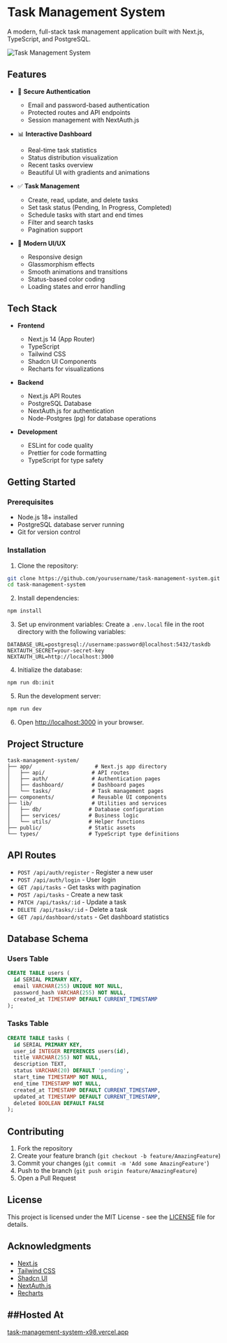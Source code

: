 # Task Management System

A modern, full-stack task management application built with Next.js, TypeScript, and PostgreSQL.

![Task Management System](./public/dashboard-preview.png)

## Features

- 🔐 **Secure Authentication**
  - Email and password-based authentication
  - Protected routes and API endpoints
  - Session management with NextAuth.js

- 📊 **Interactive Dashboard**
  - Real-time task statistics
  - Status distribution visualization
  - Recent tasks overview
  - Beautiful UI with gradients and animations

- ✅ **Task Management**
  - Create, read, update, and delete tasks
  - Set task status (Pending, In Progress, Completed)
  - Schedule tasks with start and end times
  - Filter and search tasks
  - Pagination support

- 🎨 **Modern UI/UX**
  - Responsive design
  - Glassmorphism effects
  - Smooth animations and transitions
  - Status-based color coding
  - Loading states and error handling

## Tech Stack

- **Frontend**
  - Next.js 14 (App Router)
  - TypeScript
  - Tailwind CSS
  - Shadcn UI Components
  - Recharts for visualizations

- **Backend**
  - Next.js API Routes
  - PostgreSQL Database
  - NextAuth.js for authentication
  - Node-Postgres (pg) for database operations

- **Development**
  - ESLint for code quality
  - Prettier for code formatting
  - TypeScript for type safety

## Getting Started

### Prerequisites

- Node.js 18+ installed
- PostgreSQL database server running
- Git for version control

### Installation

1. Clone the repository:
```bash
git clone https://github.com/yourusername/task-management-system.git
cd task-management-system
```

2. Install dependencies:
```bash
npm install
```

3. Set up environment variables:
Create a `.env.local` file in the root directory with the following variables:
```env
DATABASE_URL=postgresql://username:password@localhost:5432/taskdb
NEXTAUTH_SECRET=your-secret-key
NEXTAUTH_URL=http://localhost:3000
```

4. Initialize the database:
```bash
npm run db:init
```

5. Run the development server:
```bash
npm run dev
```

6. Open [http://localhost:3000](http://localhost:3000) in your browser.

## Project Structure

```
task-management-system/
├── app/                    # Next.js app directory
│   ├── api/               # API routes
│   ├── auth/              # Authentication pages
│   ├── dashboard/         # Dashboard pages
│   └── tasks/             # Task management pages
├── components/            # Reusable UI components
├── lib/                   # Utilities and services
│   ├── db/               # Database configuration
│   ├── services/         # Business logic
│   └── utils/            # Helper functions
├── public/               # Static assets
└── types/                # TypeScript type definitions
```

## API Routes

- `POST /api/auth/register` - Register a new user
- `POST /api/auth/login` - User login
- `GET /api/tasks` - Get tasks with pagination
- `POST /api/tasks` - Create a new task
- `PATCH /api/tasks/:id` - Update a task
- `DELETE /api/tasks/:id` - Delete a task
- `GET /api/dashboard/stats` - Get dashboard statistics

## Database Schema

### Users Table
```sql
CREATE TABLE users (
  id SERIAL PRIMARY KEY,
  email VARCHAR(255) UNIQUE NOT NULL,
  password_hash VARCHAR(255) NOT NULL,
  created_at TIMESTAMP DEFAULT CURRENT_TIMESTAMP
);
```

### Tasks Table
```sql
CREATE TABLE tasks (
  id SERIAL PRIMARY KEY,
  user_id INTEGER REFERENCES users(id),
  title VARCHAR(255) NOT NULL,
  description TEXT,
  status VARCHAR(20) DEFAULT 'pending',
  start_time TIMESTAMP NOT NULL,
  end_time TIMESTAMP NOT NULL,
  created_at TIMESTAMP DEFAULT CURRENT_TIMESTAMP,
  updated_at TIMESTAMP DEFAULT CURRENT_TIMESTAMP,
  deleted BOOLEAN DEFAULT FALSE
);
```

## Contributing

1. Fork the repository
2. Create your feature branch (`git checkout -b feature/AmazingFeature`)
3. Commit your changes (`git commit -m 'Add some AmazingFeature'`)
4. Push to the branch (`git push origin feature/AmazingFeature`)
5. Open a Pull Request

## License

This project is licensed under the MIT License - see the [LICENSE](LICENSE) file for details.

## Acknowledgments

- [Next.js](https://nextjs.org/)
- [Tailwind CSS](https://tailwindcss.com/)
- [Shadcn UI](https://ui.shadcn.com/)
- [NextAuth.js](https://next-auth.js.org/)
- [Recharts](https://recharts.org/)

##Hosted At
-----
[task-management-system-x98.vercel.app](https://task-management-system-x98k.vercel.app/dashboard)
